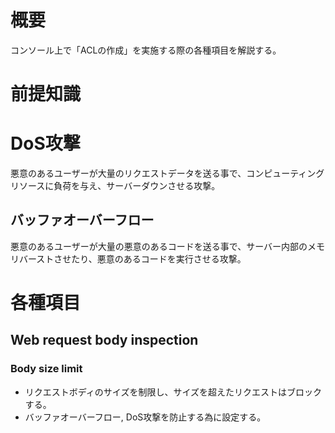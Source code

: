 # 概要
コンソール上で「ACLの作成」を実施する際の各種項目を解説する。  

# 前提知識
# DoS攻撃
悪意のあるユーザーが大量のリクエストデータを送る事で、コンピューティングリソースに負荷を与え、サーバーダウンさせる攻撃。

## バッファオーバーフロー
悪意のあるユーザーが大量の悪意のあるコードを送る事で、サーバー内部のメモリバーストさせたり、悪意のあるコードを実行させる攻撃。



# 各種項目
## Web request body inspection
### Body size limit
- リクエストボディのサイズを制限し、サイズを超えたリクエストはブロックする。
- バッファオーバーフロー, DoS攻撃を防止する為に設定する。
